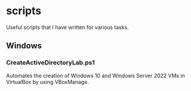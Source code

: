 # scripts
Useful scripts that I have written for various tasks.

## Windows

### CreateActiveDirectoryLab.ps1
Automates the creation of Windows 10 and Windows Server 2022 VMs in VirtualBox by using VBoxManage.
